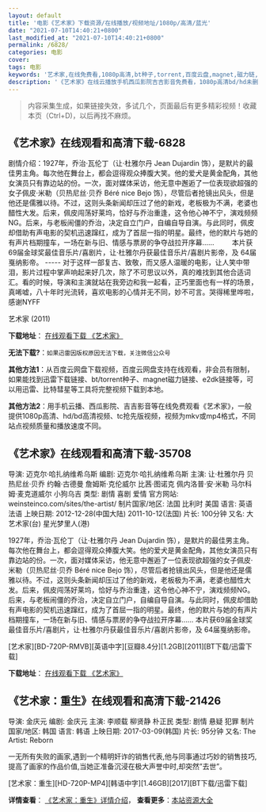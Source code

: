 ```yaml
---
layout: default
title: '电影《艺术家》下载资源/在线播放/视频地址/1080p/高清/蓝光'
date: "2021-07-10T14:40:21+0800"
last_modified_at: "2021-07-10T14:40:21+0800"
permalink: /6828/
categories: 电影
cover:
tags: 电影
keywords: '艺术家,在线免费看,1080p高清,bt种子,torrent,百度云盘,magnet,磁力链,迅雷下载资源'
description: '《艺术家》在线云播放手机西瓜影院吉吉影音免费看，1080p高清bd/hd未删减完整版和tc抢先枪版，mkv/mp4格式，附带bt/torrent种子、magnet/磁力链、百度云盘、网盘资源迅雷下载链接'
---
```


>内容采集生成，如果链接失效，多试几个，页面最后有更多精彩视频！收藏本页（Ctrl+D)，以后再找不麻烦。


## 《艺术家》在线观看和高清下载-6828

剧情介绍：1927年，乔治·瓦伦丁（让·杜雅尔丹 Jean Dujardin 饰），是默片的最佳男主角。每次他在舞台上，都会逗得观众捧腹大笑。他的爱犬是黄金配角，其他女演员只有靠边站的份。一次，面对媒体采访，他无意中邂逅了一位表现欲超强的女子佩皮·米勒（贝热尼丝·贝乔 Béré nice Bejo 饰），尽管后者抢镜出风头，但是他还是儒雅以待。不过，这则头条新闻却压过了他的新戏，老板极为不满，老婆也醋性大发。后来，佩皮闯荡好莱坞，恰好与乔治重逢，这令他心神不宁，演戏频频NG。后来，与老板闹僵的乔治，决定自立门户，自编自导自演。与此同时，佩皮却借助有声电影的契机迅速蹿红，成为了首屈一指的明星。最终，他的默片与她的有声片档期撞车，一场在新与旧、情感与票房的争夺战拉开序幕……  　　本片获69届金球奖最佳音乐片/喜剧片，让·杜雅尔丹获最佳音乐片/喜剧片影帝，及 64届戛纳影帝。 ----- 对于这样一部复古、致敬，而又感人温暖的电影，让人笑中带泪，影片过程中掌声响起来好几次，除了不可思议以外，真的难找到其他合适词汇。看的时候，导演和主演就站在我旁边和我一起看，正巧里面也有一样的场景，真唏嘘，八十年时光流转，喜欢电影的心情并无不同，妙不可言。哭得稀里哗啦，感谢NYFF


艺术家 (2011)

**下载地址**： [在线观看下载 《艺术家》](https://www.btbtdy.me/btdy/dy4291.html) 


**无法下载?**：`如果迅雷因版权原因无法下载，关注微信公众号 `

**其他方法1**：从百度云网盘下载视频，百度云网盘支持在线观看，非会员有限制，如果能找到迅雷下载链接、bt/torrent种子、magnet磁力链接、e2dk链接等，可以用迅雷、比特彗星等工具将完整视频下载到本地。

**其他方法2**：用手机云播、西瓜影院、吉吉影音等在线免费观看《艺术家》，一般提供1080p高清、hd/bd高清视频、tc抢先版视频，视频为mkv或mp4格式，不同站点视频质量和播放速度不同。


## 《艺术家》在线观看和高清下载-35708

导演: 迈克尔·哈扎纳维希乌斯 编剧: 迈克尔·哈扎纳维希乌斯 主演: 让·杜雅尔丹 贝热尼丝·贝乔 约翰·古德曼 詹姆斯·克伦威尔 比茜·图诺克 佩内洛普·安·米勒 马尔科姆·麦克道威尔 小狗乌吉 类型: 剧情 喜剧 爱情 官方网站: weinsteinco.com/sites/the-artist/ 制片国家/地区: 法国 比利时 美国 语言: 英语 法语 上映日期: 2012-12-28(中国大陆) 2011-10-12(法国) 片长: 100分钟 又名: 大艺术家(台) 星光梦里人(港)

1927年，乔治·瓦伦丁（让·杜雅尔丹 Jean Dujardin 饰），是默片的最佳男主角。每次他在舞台上，都会逗得观众捧腹大笑。他的爱犬是黄金配角，其他女演员只有靠边站的份。一次，面对媒体采访，他无意中邂逅了一位表现欲超强的女子佩皮·米勒（贝热尼丝·贝乔 Béré nice Bejo 饰），尽管后者抢镜出风头，但是他还是儒雅以待。不过，这则头条新闻却压过了他的新戏，老板极为不满，老婆也醋性大发。后来，佩皮闯荡好莱坞，恰好与乔治重逢，这令他心神不宁，演戏频频NG。后来，与老板闹僵的乔治，决定自立门户，自编自导自演。与此同时，佩皮却借助有声电影的契机迅速蹿红，成为了首屈一指的明星。最终，他的默片与她的有声片档期撞车，一场在新与旧、情感与票房的争夺战拉开序幕…… 本片获69届金球奖最佳音乐片/喜剧片，让·杜雅尔丹获最佳音乐片/喜剧片影帝，及 64届戛纳影帝。


[艺术家][BD-720P-RMVB][英语中字][豆瓣8.4分][1.2GB][2011][BT下载/迅雷下载]

**下载地址**： [在线观看下载 《艺术家》](https://www.btdx8.com/torrent/the_artist_2011.html) 


## 《艺术家：重生》在线观看和高清下载-21426

导演: 金庆元 编剧: 金庆元 主演: 李顺载 柳贤静 朴正民 类型: 剧情 悬疑 犯罪 制片国家/地区: 韩国 语言: 韩语 上映日期: 2017-03-09(韩国) 片长: 95分钟 又名: The Artist: Reborn

一无所有失败的画家,遇到一个精明奸诈的销售代表,他与同事通过巧妙的销售技巧,提高了画家的作品价值,当她正准备沉浸在极大声誉中时,却突然”去世”。


[艺术家：重生][HD-720P-MP4][韩语中字][1.46GB][2017][BT下载/迅雷下载]

**详情查看**： [《艺术家：重生》详情介绍](/movie/21426/)， **查看更多**：[本站资源大全](/movie/t/all/)

